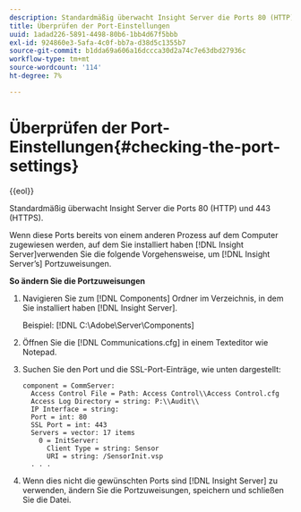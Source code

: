 ```yaml
---
description: Standardmäßig überwacht Insight Server die Ports 80 (HTTP) und 443 (HTTPS).
title: Überprüfen der Port-Einstellungen
uuid: 1adad226-5891-4498-80b6-1bb4d67f5bbb
exl-id: 924860e3-5afa-4c0f-bb7a-d38d5c1355b7
source-git-commit: b1dda69a606a16dccca30d2a74c7e63dbd27936c
workflow-type: tm+mt
source-wordcount: '114'
ht-degree: 7%

---
```


# Überprüfen der Port-Einstellungen{#checking-the-port-settings}

{{eol}}

Standardmäßig überwacht Insight Server die Ports 80 (HTTP) und 443 (HTTPS).

Wenn diese Ports bereits von einem anderen Prozess auf dem Computer zugewiesen werden, auf dem Sie installiert haben [!DNL Insight Server]verwenden Sie die folgende Vorgehensweise, um [!DNL Insight Server’s] Portzuweisungen.

**So ändern Sie die Portzuweisungen**

1. Navigieren Sie zum [!DNL Components] Ordner im Verzeichnis, in dem Sie installiert haben [!DNL Insight Server].

   Beispiel: [!DNL C:\Adobe\Server\Components]

1. Öffnen Sie die [!DNL Communications.cfg] in einem Texteditor wie Notepad.
1. Suchen Sie den Port und die SSL-Port-Einträge, wie unten dargestellt:

   ```
   component = CommServer: 
     Access Control File = Path: Access Control\\Access Control.cfg
     Access Log Directory = string: P:\\Audit\\
     IP Interface = string: 
     Port = int: 80
     SSL Port = int: 443
     Servers = vector: 17 items
       0 = InitServer: 
         Client Type = string: Sensor
         URI = string: /SensorInit.vsp
     . . .
   ```

1. Wenn dies nicht die gewünschten Ports sind [!DNL Insight Server] zu verwenden, ändern Sie die Portzuweisungen, speichern und schließen Sie die Datei.
